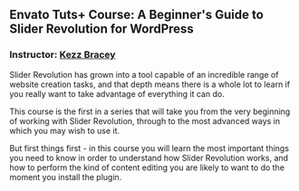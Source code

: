 ## Envato Tuts+ Course: A Beginner's Guide to Slider Revolution for WordPress
### Instructor: [Kezz Bracey](https://tutsplus.com/authors/kezz-bracey)

Slider Revolution has grown into a tool capable of an incredible range of website creation tasks, and that depth means there is a whole lot to learn if you really want to take advantage of everything it can do.

This course is the first in a series that will take you from the very beginning of working with Slider Revolution, through to the most advanced ways in which you may wish to use it.

But first things first - in this course you will learn the most important things you need to know in order to understand how Slider Revolution works, and how to perform the kind of content editing you are likely to want to do the moment you install the plugin.

